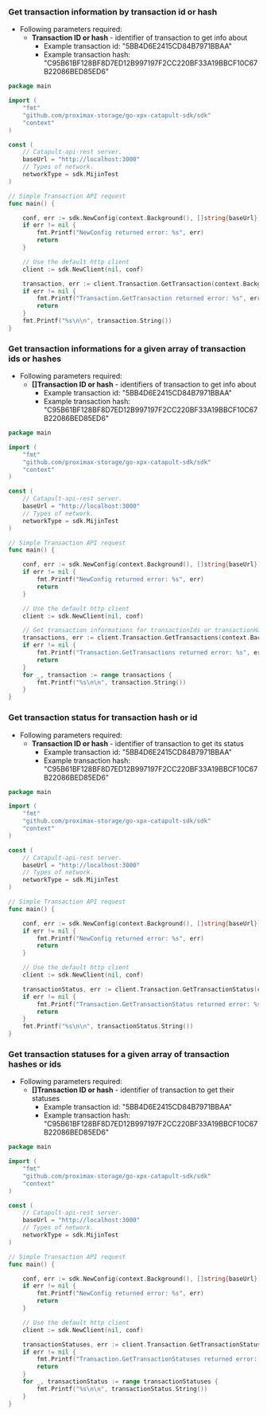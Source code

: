 
### Get transaction information by transaction id or hash

- Following parameters required:
  - **Transaction ID or hash** - identifier of transaction to get info about
    - Example transaction id: "5BB4D6E2415CD84B7971BBAA"
    - Example transaction hash: "C95B61BF128BF8D7ED12B997197F2CC220BF33A19BBCF10C67B22086BED85ED6"

```go
package main

import (
    "fmt"
    "github.com/proximax-storage/go-xpx-catapult-sdk/sdk"
    "context"
)

const (
    // Catapult-api-rest server.
    baseUrl = "http://localhost:3000"
    // Types of network.
    networkType = sdk.MijinTest
)

// Simple Transaction API request
func main() {

    conf, err := sdk.NewConfig(context.Background(), []string{baseUrl})
    if err != nil {
        fmt.Printf("NewConfig returned error: %s", err)
        return
    }

    // Use the default http client
    client := sdk.NewClient(nil, conf)

    transaction, err := client.Transaction.GetTransaction(context.Background(), "5BB4D6E2415CD84B7971BBAA")
    if err != nil {
        fmt.Printf("Transaction.GetTransaction returned error: %s", err)
        return
    }
    fmt.Printf("%s\n\n", transaction.String())
}
```

### Get transaction informations for a given array of transaction ids or hashes

- Following parameters required:
  - **[]Transaction ID or hash** - identifiers of transaction to get info about
    - Example transaction id: "5BB4D6E2415CD84B7971BBAA"
    - Example transaction hash: "C95B61BF128BF8D7ED12B997197F2CC220BF33A19BBCF10C67B22086BED85ED6"

```go
package main

import (
    "fmt"
    "github.com/proximax-storage/go-xpx-catapult-sdk/sdk"
    "context"
)

const (
    // Catapult-api-rest server.
    baseUrl = "http://localhost:3000"
    // Types of network.
    networkType = sdk.MijinTest
)

// Simple Transaction API request
func main() {

    conf, err := sdk.NewConfig(context.Background(), []string{baseUrl})
    if err != nil {
        fmt.Printf("NewConfig returned error: %s", err)
        return
    }

    // Use the default http client
    client := sdk.NewClient(nil, conf)

    // Get transaction informations for transactionIds or transactionHashes
    transactions, err := client.Transaction.GetTransactions(context.Background(), []string{"C95B61BF128BF8D7ED12B997197F2CC220BF33A19BBCF10C67B22086BED85ED6", "463FDEC912FC4BA3D84FEC31E8293FAE6D142FC271A71E464FDA563F056A6151"})
    if err != nil {
        fmt.Printf("Transaction.GetTransactions returned error: %s", err)
        return
    }
    for _, transaction := range transactions {
        fmt.Printf("%s\n\n", transaction.String())
    }
}
```

### Get transaction status for transaction hash or id

- Following parameters required:
  - **Transaction ID or hash** - identifier of transaction to get its status
    - Example transaction id: "5BB4D6E2415CD84B7971BBAA"
    - Example transaction hash: "C95B61BF128BF8D7ED12B997197F2CC220BF33A19BBCF10C67B22086BED85ED6"

```go
package main

import (
    "fmt"
    "github.com/proximax-storage/go-xpx-catapult-sdk/sdk"
    "context"
)

const (
    // Catapult-api-rest server.
    baseUrl = "http://localhost:3000"
    // Types of network.
    networkType = sdk.MijinTest
)

// Simple Transaction API request
func main() {

    conf, err := sdk.NewConfig(context.Background(), []string{baseUrl})
    if err != nil {
        fmt.Printf("NewConfig returned error: %s", err)
        return
    }

    // Use the default http client
    client := sdk.NewClient(nil, conf)

    transactionStatus, err := client.Transaction.GetTransactionStatus(context.Background(), "C95B61BF128BF8D7ED12B997197F2CC220BF33A19BBCF10C67B22086BED85ED6")
    if err != nil {
        fmt.Printf("Transaction.GetTransactionStatus returned error: %s", err)
        return
    }
    fmt.Printf("%s\n\n", transactionStatus.String())
}
```

### Get transaction statuses for a given array of transaction hashes or ids

- Following parameters required:
  - **[]Transaction ID or hash** - identifier of transaction to get their statuses
    - Example transaction id: "5BB4D6E2415CD84B7971BBAA"
    - Example transaction hash: "C95B61BF128BF8D7ED12B997197F2CC220BF33A19BBCF10C67B22086BED85ED6"

```go
package main

import (
    "fmt"
    "github.com/proximax-storage/go-xpx-catapult-sdk/sdk"
    "context"
)

const (
    // Catapult-api-rest server.
    baseUrl = "http://localhost:3000"
    // Types of network.
    networkType = sdk.MijinTest
)

// Simple Transaction API request
func main() {

    conf, err := sdk.NewConfig(context.Background(), []string{baseUrl})
    if err != nil {
        fmt.Printf("NewConfig returned error: %s", err)
        return
    }

    // Use the default http client
    client := sdk.NewClient(nil, conf)

    transactionStatuses, err := client.Transaction.GetTransactionStatuses(context.Background(), []string{"C95B61BF128BF8D7ED12B997197F2CC220BF33A19BBCF10C67B22086BED85ED6", "463FDEC912FC4BA3D84FEC31E8293FAE6D142FC271A71E464FDA563F056A6151"})
    if err != nil {
        fmt.Printf("Transaction.GetTransactionStatuses returned error: %s", err)
        return
    }
    for _, transactionStatus := range transactionStatuses {
        fmt.Printf("%s\n\n", transactionStatus.String())
    }
}
```


